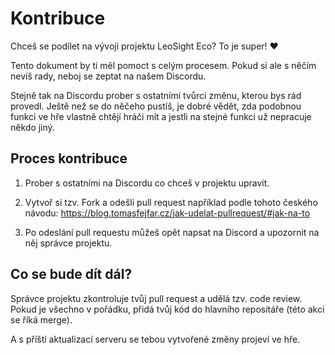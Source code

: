 # Kontribuce

Chceš se podílet na vývoji projektu LeoSight Eco? To je super! :heart:

Tento dokument by ti měl pomoct s celým procesem. Pokud si ale s něčím nevíš rady, neboj se zeptat na našem Discordu.

Stejně tak na Discordu prober s ostatními tvůrci změnu, kterou bys rád provedl. Ještě než se do něčeho pustíš, je dobré vědět, zda podobnou funkci ve hře vlastně chtějí hráči mít a jestli na stejné funkci už nepracuje někdo jiný.

## Proces kontribuce

1. Prober s ostatními na Discordu co chceš v projektu upravit.

2. Vytvoř si tzv. Fork a odešli pull request například podle tohoto českého návodu: https://blog.tomasfejfar.cz/jak-udelat-pullrequest/#jak-na-to

3. Po odeslání pull requestu můžeš opět napsat na Discord a upozornit na něj správce projektu.

## Co se bude dít dál?

Správce projektu zkontroluje tvůj pull request a udělá tzv. code review. Pokud je všechno v pořádku, přidá tvůj kód do hlavního repositáře (této akci se říká merge).

A s příští aktualizací serveru se tebou vytvořené změny projeví ve hře.